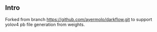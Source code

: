 ## Intro
Forked from branch https://github.com/ayermolo/darkflow.git
to support yolov4 pb file generation from weights.
